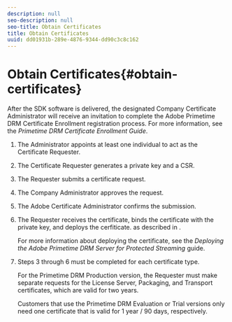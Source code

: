 ```yaml
---
description: null
seo-description: null
seo-title: Obtain Certificates
title: Obtain Certificates
uuid: dd01931b-289e-4876-9344-dd90c3c8c162
---
```


# Obtain Certificates{#obtain-certificates}

After the SDK software is delivered, the designated Company Certificate Administrator will receive an invitation to complete the Adobe Primetime DRM Certificate Enrollment registration process. For more information, see the *Primetime DRM Certificate Enrollment Guide*. 

1. The Administrator appoints at least one individual to act as the Certificate Requester.
1. The Certificate Requester generates a private key and a CSR.
1. The Requester submits a certificate request.
1. The Company Administrator approves the request.
1. The Adobe Certificate Administrator confirms the submission.
1. The Requester receives the certificate, binds the certificate with the private key, and deploys the cerfiticate. as described in .

   For more information about deploying the certificate, see the *Deploying the Adobe Primetime DRM Server for Protected Streaming* guide.
1. Steps 3 through 6 must be completed for each certificate type.

   For the Primetime DRM Production version, the Requester must make separate requests for the License Server, Packaging, and Transport certificates, which are valid for two years.

   Customers that use the Primetime DRM Evaluation or Trial versions only need one certificate that is valid for 1 year / 90 days, respectively. 

